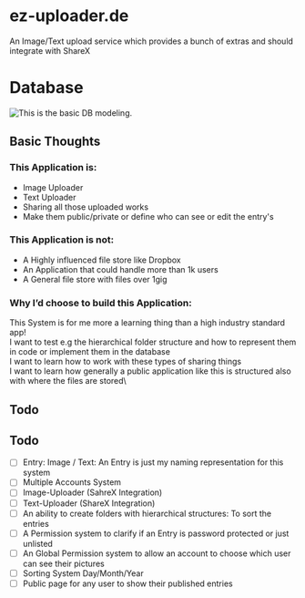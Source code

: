 # ez-uploader.de
An Image/Text upload service which provides a bunch of extras and should integrate with ShareX


Database
======
![This is the basic DB modeling.](https://images.jodu555.de/a8f84d75882aa6892e86eeb725f2b0cc.png "This is the db model till now.")


## Basic Thoughts
### This Application is:	
-	Image Uploader
-	Text Uploader
-	Sharing all those uploaded works
-	Make them public/private or define who can see or edit the entry's

### This Application is not:
-	A Highly influenced file store like Dropbox
-	An Application that could handle more than 1k users
-	A General file store with files over 1gig

### Why I’d choose to build this Application:
This System is for me more a learning thing than a high industry standard app!\
I want to test e.g the hierarchical folder structure and how to represent them in code or implement them in the database \
I want to learn how to work with these types of sharing things\
I want to learn how generally a public application like this is structured also with where the files are stored\

## Todo
## Todo
*	[ ]  Entry: Image / Text: An Entry is just my naming representation for this system
*	[ ] Multiple Accounts System
*	[ ] Image-Uploader (SahreX Integration)
*	[ ] Text-Uploader (ShareX Integration)
*	[ ] An ability to create folders with hierarchical structures: To sort the entries
*	[ ] A Permission system to clarify if an Entry is password protected or just unlisted
*	[ ] An Global Permission system to allow an account to choose which user can see their pictures
*	[ ] Sorting System Day/Month/Year
*	[ ] Public page for any user to show their published entries
